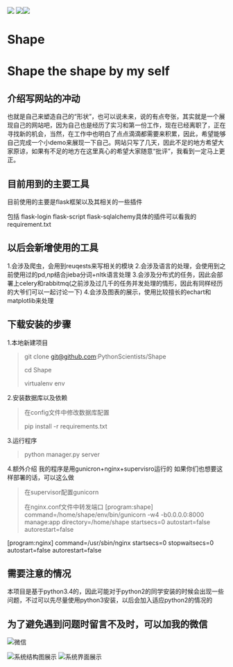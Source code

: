 ![](https://img.shields.io/badge/time-3day-red.svg) ![](https://img.shields.io/badge/build-passing-brightgreen.svg)![](https://img.shields.io/badge/download-0%2Fweek-orange.svg)
# Shape
# Shape the shape by my self 
## 介绍写网站的冲动
也就是自己来塑造自己的“形状”，也可以说未来，说的有点夸张，其实就是一个展现自己的网站吧，因为自己也是经历了实习和第一份工作，现在已经离职了，正在寻找新的机会，当然，在工作中也明白了点点滴滴都需要来积累，因此，希望能够自己完成一个小demo来展现一下自己。网站只写了几天，因此不足的地方希望大家原谅，如果有不足的地方在这里真心的希望大家随意“批评”，我看到一定马上更正。
## 目前用到的主要工具
目前使用的主要是flask框架以及其相关的一些插件

包括 flask-login flask-script flask-sqlalchemy具体的插件可以看我的requirement.txt


## 以后会新增使用的工具
1.会涉及爬虫，会用到reuqests来写相关的模块
2.会涉及语言的处理，会使用到之前使用过的pd,np结合jieba分词+nltk语言处理
3.会涉及分布式的任务，因此会部署上celery和rabbitmq(之前涉及过几千的任务并发处理的情形，因此有同样经历的大爷们可以一起讨论一下)
4.会涉及图表的展示，使用比较擅长的echart和matplotlib来处理

## 下载安装的步骤


1.本地新建项目
>git clone git@github.com:PythonScientists/Shape
>
>cd Shape
>
>virtualenv env


2.安装数据库以及依赖
>在config文件中修改数据库配置
>
>pip install -r requirements.txt


3.运行程序
>python manager.py server


4.额外介绍
我的程序是用gunicron+nginx+supervisro运行的
如果你们也想要这样部署的话，可以这么做
>在supervisor配置gunicorn
>
>在nginx.conf文件中转发端口
[program:shape]
command=/home/shape/env/bin/gunicorn -w4 -b0.0.0.0:8000 manage:app 
directory=/home/shape
startsecs=0
autostart=false
autorestart=false

[program:nginx]
command=/usr/sbin/nginx
startsecs=0
stopwaitsecs=0
autostart=false
autorestart=false


## 需要注意的情况
本项目是基于python3.4的，因此可能对于python2的同学安装的时候会出现一些问题，不过可以先尽量使用python3安装，以后会加入适应python2的情况的


## 为了避免遇到问题时留言不及时，可以加我的微信


![微信](https://github.com/PythonScientists/Shape/blob/master/other/photo/person.jpg)


![系统结构图展示](https://github.com/PythonScientists/Shape/blob/master/other/photo/未命名文件.png)
![系统界面展示](https://github.com/PythonScientists/Shape/blob/master/other/photo/content.png)

   
